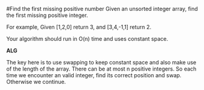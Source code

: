 #Find the first missing positive number
Given an unsorted integer array, find the first missing positive integer.

For example,
Given [1,2,0] return 3,
and [3,4,-1,1] return 2.

Your algorithm should run in O(n) time and uses constant space.

**ALG**

The key here is to use swapping to keep constant space and also make use of the length of the array.
There can be at most n positive integers. So each time we encounter an valid integer, find its correct position and swap. 
Otherwise we continue.
